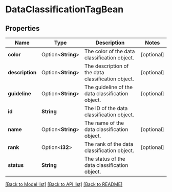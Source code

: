 # DataClassificationTagBean

## Properties

Name | Type | Description | Notes
------------ | ------------- | ------------- | -------------
**color** | Option<**String**> | The color of the data classification object. | [optional]
**description** | Option<**String**> | The description of the data classification object. | [optional]
**guideline** | Option<**String**> | The guideline of the data classification object. | [optional]
**id** | **String** | The ID of the data classification object. | 
**name** | Option<**String**> | The name of the data classification object. | [optional]
**rank** | Option<**i32**> | The rank of the data classification object. | [optional]
**status** | **String** | The status of the data classification object. | 

[[Back to Model list]](../README.md#documentation-for-models) [[Back to API list]](../README.md#documentation-for-api-endpoints) [[Back to README]](../README.md)


